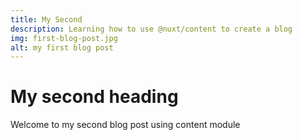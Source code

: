```yaml
---
title: My Second 
description: Learning how to use @nuxt/content to create a blog
img: first-blog-post.jpg
alt: my first blog post
---
```


# My second heading

Welcome to my second blog post using content module
